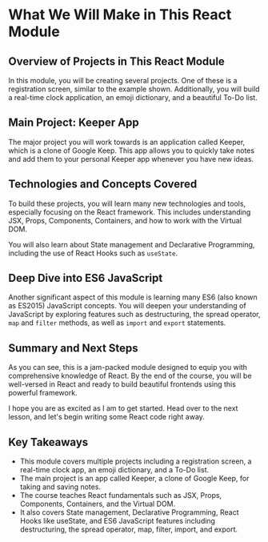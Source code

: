 # What We Will Make in This React Module

## Overview of Projects in This React Module

In this module, you will be creating several projects. One of these is a registration screen, similar to the example shown. Additionally, you will build a real-time clock application, an emoji dictionary, and a beautiful To-Do list.

## Main Project: Keeper App

The major project you will work towards is an application called Keeper, which is a clone of Google Keep. This app allows you to quickly take notes and add them to your personal Keeper app whenever you have new ideas.

## Technologies and Concepts Covered

To build these projects, you will learn many new technologies and tools, especially focusing on the React framework. This includes understanding JSX, Props, Components, Containers, and how to work with the Virtual DOM.

You will also learn about State management and Declarative Programming, including the use of React Hooks such as `useState`.

## Deep Dive into ES6 JavaScript

Another significant aspect of this module is learning many ES6 (also known as ES2015) JavaScript concepts. You will deepen your understanding of JavaScript by exploring features such as destructuring, the spread operator, `map` and `filter` methods, as well as `import` and `export` statements.

## Summary and Next Steps

As you can see, this is a jam-packed module designed to equip you with comprehensive knowledge of React. By the end of the course, you will be well-versed in React and ready to build beautiful frontends using this powerful framework.

I hope you are as excited as I am to get started. Head over to the next lesson, and let's begin writing some React code right away.

## Key Takeaways

- This module covers multiple projects including a registration screen, a real-time clock app, an emoji dictionary, and a To-Do list.
- The main project is an app called Keeper, a clone of Google Keep, for taking and saving notes.
- The course teaches React fundamentals such as JSX, Props, Components, Containers, and the Virtual DOM.
- It also covers State management, Declarative Programming, React Hooks like useState, and ES6 JavaScript features including destructuring, the spread operator, map, filter, import, and export.
